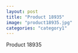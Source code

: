 ```yaml
---
layout: post
title: "Product 18935"
image: "product18935.jpg"
categories: "category1"
---
```

Product 18935
